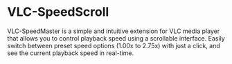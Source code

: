 # VLC-SpeedScroll
VLC-SpeedMaster is a simple and intuitive extension for VLC media player that allows you to control playback speed using a scrollable interface. Easily switch between preset speed options (1.00x to 2.75x) with just a click, and see the current playback speed in real-time.
